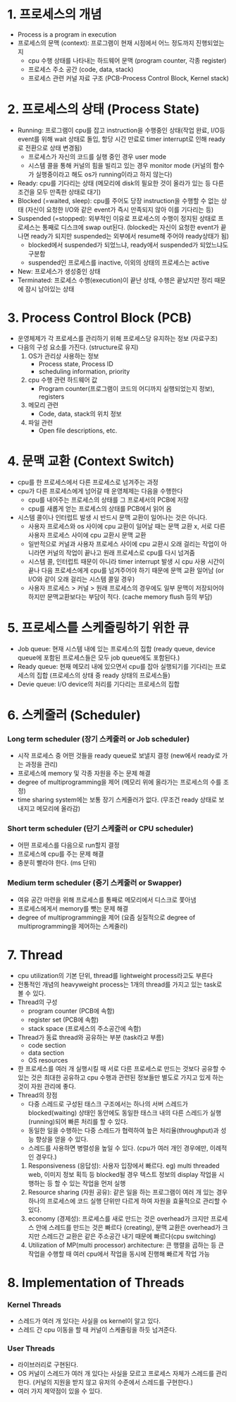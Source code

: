 # 1. 프로세스의 개념
- Process is a program in execution
- 프로세스의 문맥 (context): 프로그램이 현재 시점에서 어느 정도까지 진행되었는지
  - cpu 수행 상태를 나타내는 하드웨어 문맥 (program counter, 각종 register)
  - 프로세스 주소 공간 (code, data, stack)
  - 프로세스 관련 커널 자료 구조 (PCB-Process Control Block, Kernel stack)

# 2. 프로세스의 상태 (Process State)
- Running: 프로그램이 cpu를 잡고 instruction을 수행중인 상태(작업 완료, I/O등 event를 위해 wait 상태로 돌입, 할당 시간 만료로 timer interrupt로 인해 ready로 전환으로 상태 변경됨)
    - 프로세스가 자신의 코드를 실행 중인 경우 user mode
    - 시스템 콜을 통해 커널의 힘을 빌리고 있는 경우 monitor mode (커널의 함수가 실행중이라고 해도 os가 running이라고 하지 않는다)
- Ready: cpu를 기다리는 상태 (메모리에 disk의 필요한 것이 올라가 있는 등 다른 조건을 모두 만족한 상태로 대기)
- Blocked (=waited, sleep): cpu를 주어도 당장 instruction을 수행할 수 없는 상태 (자신이 요청한 I/O와 같은 event가 즉시 만족되지 않아 이를 기다리는 등)
- Suspended (=stopped): 외부적인 이유로 프로세스의 수행이 정지된 상태로 프로세스는 통째로 디스크에 swap out된다.
(blocked는 자신이 요청한 event가 끝나면 ready가 되지만 suspended는 외부에서 resume해 주어야 ready상태가 됨)
  - blocked에서 suspended가 되었느냐, ready에서 suspended가 되었느냐도 구분함
  - suspended인 프로세스를 inactive, 이외의 상태의 프로세스는 active
- New: 프로세스가 생성중인 상태
- Terminated: 프로세스 수행(execution)이 끝난 상태, 수행은 끝났지만 정리 때문에 잠시 남아있는 상태

# 3. Process Control Block (PCB)
- 운영체제가 각 프로세스를 관리하기 위해 프로세스당 유지하는 정보 (자료구조)
- 다음의 구성 요소를 가진다. (structure로 유지)
  1. OS가 관리상 사용하는 정보
      - Process state, Process ID
      - scheduling information, priority
  2. cpu 수행 관련 하드웨어 값
      - Program counter(프로그램이 코드의 어디까지 실행되었는지 정보), registers
  3. 메모리 관련
      - Code, data, stack의 위치 정보
  4. 파일 관련
      - Open file descriptions, etc.

# 4. 문맥 교환 (Context Switch)
- cpu를 한 프로세스에서 다른 프로세스로 넘겨주는 과정
- cpu가 다른 프로세스에게 넘어갈 때 운영체제는 다음을 수행한다
  - cpu를 내어주는 프로세스의 상태를 그 프로세서의 PCB에 저장
  - cpu를 새롭게 얻는 프로세스의 상태를 PCB에서 읽어 옴
- 시스템 콜이나 인터럽트 발생 시 반드시 문맥 교환이 일어나는 것은 아니다. 
  - 사용자 프로세스와 os 사이에 cpu 교환이 일어날 때는 문맥 교환 x, 서로 다른 사용자 프로세스 사이에 cpu 교환시 문맥 교환
  - 일반적으로 커널과 사용자 프로세스 사이에 cpu 교환시 오래 걸리는 작업이 아니라면 커널의 작업이 끝나고 원래 프로세스로 cpu를 다시 넘겨줌
  - 시스템 콜, 인터럽트 때문이 아니라 timer interrupt 발생 시 cpu 사용 시간이 끝나 다음 프로세스에게 cpu를 넘겨주어야 하기 때문에 문맥 교환 일어남 (or I/O와 같이 오래 걸리는 시스템 콜일 경우)
  - 사용자 프로세스 > 커널 > 원래 프로세스의 경우에도 일부 문맥이 저장되어야 하지만 문맥교환보다는 부담이 적다. (cache memory flush 등의 부담)

# 5. 프로세스를 스케줄링하기 위한 큐
- Job queue: 현재 시스템 내에 있는 프로세스의 집합 (ready queue, device queue에 포함된 프로세스들은 모두 job queue에도 포함된다.)
- Ready queue: 현재 메모리 내에 있으면서 cpu를 잡아 실행되기를 기다리는 프로세스의 집합 (프로세스의 상태 중 ready 상태의 프로세스들)
- Devie queue: I/O device의 처리를 기다리는 프로세스의 집합

# 6. 스케줄러 (Scheduler)
### Long term scheduler (장기 스케줄러 or Job scheduler)
- 시작 프로세스 중 어떤 것들을 ready queue로 보낼지 결정 (new에서 ready로 가는 과정을 관리)
- 프로세스에 memory 및 각종 자원을 주는 문제 해결
- degree of multiprogramming을 제어 (메모리 위에 올라가는 프로세스의 수를 조정)
- time sharing system에는 보통 장기 스케줄러가 없다. (무조건 ready 상태로 보내지고 메모리에 올라감)

### Short term scheduler (단기 스케줄러 or CPU scheduler)
- 어떤 프로세스를 다음으로 run할지 결정
- 프로세스에 cpu를 주는 문제 해결
- 충분히 빨라야 한다. (ms 단위)

### Medium term scheduler (중기 스케줄러 or Swapper)
- 여유 공간 마련을 위해 프로세스를 통째로 메모리에서 디스크로 쫓아냄
- 프로세스에게서 memory를 뺏는 문제 해결
- degree of multiprogramming을 제어 (요즘 실질적으로 degree of multiprogramming을 제어하는 스케줄러)

# 7. Thread
- cpu utilization의 기본 단위, thread를 lightweight process라고도 부른다
- 전통적인 개념의 heavyweight process는 1개의 thread를 가지고 있는 task로 볼 수 있다.
- Thread의 구성
  - program counter (PCB에 속함)
  - register set (PCB에 속함)
  - stack space (프로세스의 주소공간에 속함)
- Thread가 동료 thread와 공유하는 부분 (task라고 부름)
  - code section
  - data section
  - OS resources
- 한 프로세스를 여러 개 실행시킬 때 서로 다른 프로세스로 만드는 것보다 공유할 수 있는 것은 최대한 공유하고 cpu 수행과 관련된 정보들만 별도로 가지고 있게 하는 것이 자원 관리에 좋다.
- Thread의 장점
  - 다중 스레드로 구성된 태스크 구조에서는 하나의 서버 스레드가 blocked(waiting) 상태인 동안에도 동일한 태스크 내의 다른 스레드가 실행(running)되어 빠른 처리를 할 수 있다.
  - 동일한 일을 수행하는 다중 스레드가 협력하여 높은 처리율(throughput)과 성능 향상을 얻을 수 있다.
  - 스레드를 사용하면 병렬성을 높일 수 있다. (cpu가 여러 개인 경우에만, 이례적인 경우다.)
  1. Responsiveness (응답성): 사용자 입장에서 빠르다. eg) multi threaded web, 이미지 정보 획득 등 blocked될 경우 텍스트 정보의 display 작업을 시행하는 등 할 수 있는 작업을 먼저 실행
  2. Resource sharing (자원 공유): 같은 일을 하는 프로그램이 여러 개 있는 경우 하나의 프로세스에 코드 실행 단위만 다르게 하여 자원을 효율적으로 관리할 수 있다.
  3. economy (경제성): 프로세스를 새로 만드는 것은 overhead가 크지만 프로세스 안에 스레드를 만드는 것은 빠르다 (creating), 문맥 교환은 overhead가 크지만 스레드간 교환은 같은 주소공간 내기 때문에 빠르다(cpu switching)
  4. Utilization of MP(multi processor) architecture: 큰 행렬을 곱하는 등 큰 작업을 수행할 때 여러 cpu에서 작업을 동시에 진행해 빠르게 작업 가능

# 8. Implementation of Threads
### Kernel Threads
- 스레드가 여러 개 있다는 사실을 os kernel이 알고 있다.
- 스레드 간 cpu 이동을 할 때 커널이 스케줄링을 하듯 넘겨준다.
### User Threads
- 라이브러리로 구현된다.
- OS 커널이 스레드가 여러 개 있다는 사실을 모르고 프로세스 자체가 스레드를 관리한다. (커널의 지원을 받지 않고 유저의 수준에서 스레드를 구현한다.)
- 여러 가지 제약점이 있을 수 있다.














